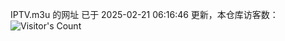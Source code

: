 IPTV.m3u 的网址 已于 2025-02-21 06:16:46 更新，本仓库访客数：![Visitor's Count](https://profile-counter.glitch.me/hero1898_tv/count.svg)
